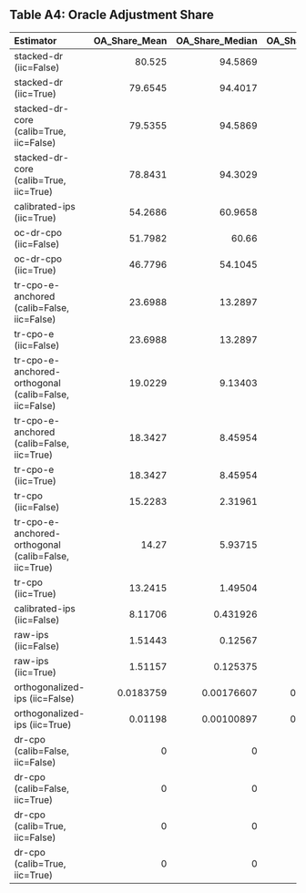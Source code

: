 ## Table A4: Oracle Adjustment Share

| Estimator                                             |   OA_Share_Mean |   OA_Share_Median |   OA_Share_Max |   Coverage_Base |   Coverage_OA |   Coverage_Diff |
|:------------------------------------------------------|----------------:|------------------:|---------------:|----------------:|--------------:|----------------:|
| stacked-dr (iic=False)                                |      80.525     |       94.5869     |      99.9244   |         50      |       95      |       45        |
| stacked-dr (iic=True)                                 |      79.6545    |       94.4017     |      99.9244   |         50.8333 |       95      |       44.1667   |
| stacked-dr-core (calib=True, iic=False)               |      79.5355    |       94.5869     |      99.9244   |         50      |       95      |       45        |
| stacked-dr-core (calib=True, iic=True)                |      78.8431    |       94.3029     |      99.9244   |         51.6667 |       95      |       43.3333   |
| calibrated-ips (iic=True)                             |      54.2686    |       60.9658     |      99.7964   |         53.8889 |       53.8889 |        0        |
| oc-dr-cpo (iic=False)                                 |      51.7982    |       60.66       |      97.5765   |         78.3333 |       93.3333 |       15        |
| oc-dr-cpo (iic=True)                                  |      46.7796    |       54.1045     |      95.2489   |         77.5    |       95      |       17.5      |
| tr-cpo-e-anchored (calib=False, iic=False)            |      23.6988    |       13.2897     |      97.9438   |         85.8333 |       92.5    |        6.66667  |
| tr-cpo-e (iic=False)                                  |      23.6988    |       13.2897     |      97.9438   |         85.8333 |       92.5    |        6.66667  |
| tr-cpo-e-anchored-orthogonal (calib=False, iic=False) |      19.0229    |        9.13403    |      97.944    |         90      |       93.3333 |        3.33333  |
| tr-cpo-e-anchored (calib=False, iic=True)             |      18.3427    |        8.45954    |      96.5237   |         91.6667 |       95      |        3.33333  |
| tr-cpo-e (iic=True)                                   |      18.3427    |        8.45954    |      96.5237   |         91.6667 |       95      |        3.33333  |
| tr-cpo (iic=False)                                    |      15.2283    |        2.31961    |      99.7939   |         90      |       93.3333 |        3.33333  |
| tr-cpo-e-anchored-orthogonal (calib=False, iic=True)  |      14.27      |        5.93715    |      96.5187   |         94.1667 |       95      |        0.833333 |
| tr-cpo (iic=True)                                     |      13.2415    |        1.49504    |      99.569    |         93.3333 |       95      |        1.66667  |
| calibrated-ips (iic=False)                            |       8.11706   |        0.431926   |      71.8679   |         96.1111 |       96.1111 |        0        |
| raw-ips (iic=False)                                   |       1.51443   |        0.12567    |      27.9019   |         99.4444 |       99.4444 |        0        |
| raw-ips (iic=True)                                    |       1.51157   |        0.125375   |      27.8199   |         99.4444 |       99.4444 |        0        |
| orthogonalized-ips (iic=False)                        |       0.0183759 |        0.00176607 |       0.815098 |         98.8889 |       98.8889 |        0        |
| orthogonalized-ips (iic=True)                         |       0.01198   |        0.00100897 |       0.502552 |         99.4444 |       99.4444 |        0        |
| dr-cpo (calib=False, iic=False)                       |       0         |        0          |       0        |        100      |      100      |        0        |
| dr-cpo (calib=False, iic=True)                        |       0         |        0          |       0        |        100      |      100      |        0        |
| dr-cpo (calib=True, iic=False)                        |       0         |        0          |       0        |         99.435  |       99.435  |        0        |
| dr-cpo (calib=True, iic=True)                         |       0         |        0          |       0        |        100      |      100      |        0        |